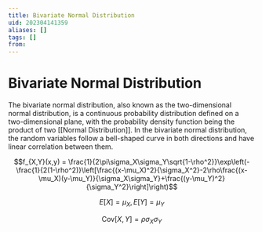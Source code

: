 ```yaml
---
title: Bivariate Normal Distribution
uid: 202304141359
aliases: []
tags: []
from:
---
```

# Bivariate Normal Distribution

The bivariate normal distribution, also known as the two-dimensional normal distribution, is a continuous probability distribution defined on a two-dimensional plane, with the probability density function being the product of two [[Normal Distribution]]. In the bivariate normal distribution, the random variables follow a bell-shaped curve in both directions and have linear correlation between them.

$$f_{X,Y}(x,y) = \frac{1}{2\pi\sigma_X\sigma_Y\sqrt{1-\rho^2}}\exp\left(-\frac{1}{2(1-\rho^2)}\left[\frac{(x-\mu_X)^2}{\sigma_X^2}-2\rho\frac{(x-\mu_X)(y-\mu_Y)}{\sigma_X\sigma_Y}+\frac{(y-\mu_Y)^2}{\sigma_Y^2}\right]\right)$$

$$E[X] = \mu_X, E[Y] = \mu_Y$$

$$\text{Cov}[X,Y] = \rho\sigma_X\sigma_Y$$
